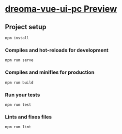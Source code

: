 # [dreoma-vue-ui-pc Preview](https://liguobi.github.io/dreoma-vue-ui-pc/dist/#/home/index)

## Project setup
```
npm install
```

### Compiles and hot-reloads for development
```
npm run serve
```

### Compiles and minifies for production
```
npm run build
```

### Run your tests
```
npm run test
```

### Lints and fixes files
```
npm run lint
```
